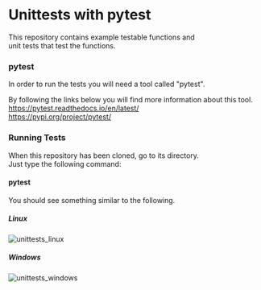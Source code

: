 # Unittests with pytest

This repository contains example testable functions and \
unit tests that test the functions.

### pytest

In order to run the tests you will need a tool called "pytest". 

By following the links below you will find more information about this tool. \
https://pytest.readthedocs.io/en/latest/ \
https://pypi.org/project/pytest/

### Running Tests 

When this repository has been cloned, go to its directory. \
Just type the following command: 

#### **pytest**

You should see something similar to the following.

##### Linux 

![unittests_linux](https://user-images.githubusercontent.com/28275518/51857979-e55ea480-2333-11e9-91bd-6028be0e9a0e.png)

##### Windows

![unittests_windows](https://user-images.githubusercontent.com/28275518/51857980-e55ea480-2333-11e9-98da-1639b554821d.png)

